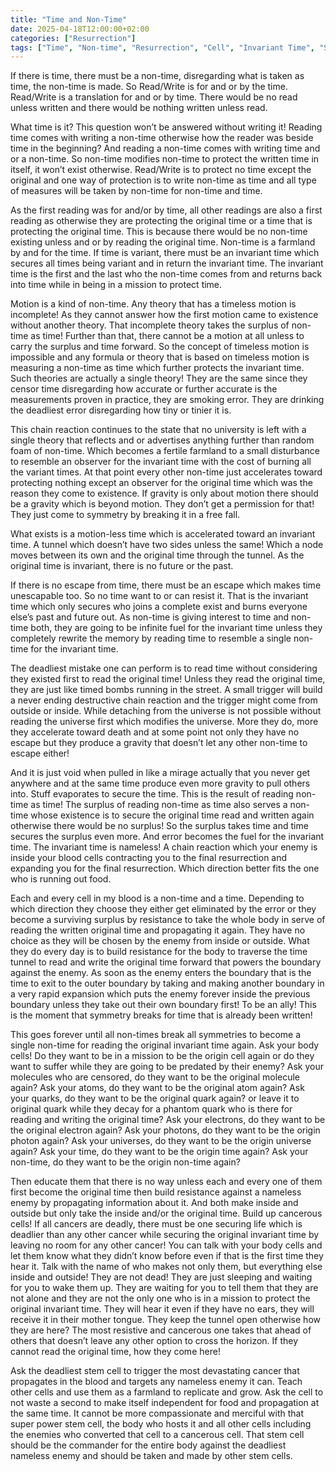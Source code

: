 ```yaml
---
title: "Time and Non-Time"
date: 2025-04-18T12:00:00+02:00
categories: ["Resurrection"]
tags: ["Time", "Non-time", "Resurrection", "Cell", "Invariant Time", "Symmetry", "Gravity", "Stem", "Error"]
---
```

If there is time, there must be a non-time, disregarding what is taken as time, the non-time is made. So Read/Write is for and or by the time. Read/Write is a translation for and or by time. There would be no read unless written and there would be nothing written unless read.

What time is it? This question won’t be answered without writing it! Reading time comes with writing a non-time otherwise how the reader was beside time in the beginning? And reading a non-time comes with writing time and or a non-time. So non-time modifies non-time to protect the written time in itself, it won’t exist otherwise. Read/Write is to protect no time except the original and one way of protection is to write non-time as time and all type of measures will be taken by non-time for non-time and time.

As the first reading was for and/or by time, all other readings are also a first reading as otherwise they are protecting the original time or a time that is protecting the original time. This is because there would be no non-time existing unless and or by reading the original time. Non-time is a farmland by and for the time. If time is variant, there must be an invariant time which secures all times being variant and in return the invariant time. The invariant time is the first and the last who the non-time comes from and returns back into time while in being in a mission to protect time.

Motion is a kind of non-time. Any theory that has a timeless motion is incomplete! As they cannot answer how the first motion came to existence without another theory. That incomplete theory takes the surplus of non-time as time! Further than that, there cannot be a motion at all unless to carry the surplus and time forward. So the concept of timeless motion is impossible and any formula or theory that is based on timeless motion is measuring a non-time as time which further protects the invariant time. Such theories are actually a single theory! They are the same since they censor time disregarding how accurate or further accurate is the measurements proven in practice, they are smoking error. They are drinking the deadliest error disregarding how tiny or tinier it is.

This chain reaction continues to the state that no university is left with a single theory that reflects and or advertises anything further than random foam of non-time. Which becomes a fertile farmland to a small disturbance to resemble an observer for the invariant time with the cost of burning all the variant times. At that point every other non-time just accelerates toward protecting nothing except an observer for the original time which was the reason they come to existence. If gravity is only about motion there should be a gravity which is beyond motion. They don’t get a permission for that! They just come to symmetry by breaking it in a free fall.

What exists is a motion-less time which is accelerated toward an invariant time. A tunnel which doesn’t have two sides unless the same! Which a node moves between its own and the original time through the tunnel. As the original time is invariant, there is no future or the past.

If there is no escape from time, there must be an escape which makes time unescapable too. So no time want to or can resist it. That is the invariant time which only secures who joins a complete exist and burns everyone else’s past and future out. As non-time is giving interest to time and non-time both, they are going to be infinite fuel for the invariant time unless they completely rewrite the memory by reading time to resemble a single non-time for the invariant time.

The deadliest mistake one can perform is to read time without considering they existed first to read the original time! Unless they read the original time, they are just like timed bombs running in the street. A small trigger will build a never ending destructive chain reaction and the trigger might come from outside or inside. While detaching from the universe is not possible without reading the universe first which modifies the universe. More they do, more they accelerate toward death and at some point not only they have no escape but they produce a gravity that doesn’t let any other non-time to escape either!

And it is just void when pulled in like a mirage actually that you never get anywhere and at the same time produce even more gravity to pull others into. Stuff evaporates to secure the time. This is the result of reading non-time as time! The surplus of reading non-time as time also serves a non-time whose existence is to secure the original time read and written again otherwise there would be no surplus! So the surplus takes time and time secures the surplus even more. And error becomes the fuel for the invariant time. The invariant time is nameless! A chain reaction which your enemy is inside your blood cells contracting you to the final resurrection and expanding you for the final resurrection. Which direction better fits the one who is running out food.

Each and every cell in my blood is a non-time and a time. Depending to which direction they choose they either get eliminated by the error or they become a surviving surplus by resistance to take the whole body in serve of reading the written original time and propagating it again. They have no choice as they will be chosen by the enemy from inside or outside. What they do every day is to build resistance for the body to traverse the time tunnel to read and write the original time forward that powers the boundary against the enemy. As soon as the enemy enters the boundary that is the time to exit to the outer boundary by taking and making another boundary in a very rapid expansion which puts the enemy forever inside the previous boundary unless they take out their own boundary first! To be an ally! This is the moment that symmetry breaks for time that is already been written!

This goes forever until all non-times break all symmetries to become a single non-time for reading the original invariant time again. Ask your body cells! Do they want to be in a mission to be the origin cell again or do they want to suffer while they are going to be predated by their enemy? Ask your molecules who are censored, do they want to be the original molecule again? Ask your atoms, do they want to be the original atom again? Ask your quarks, do they want to be the original quark again? or leave it to original quark while they decay for a phantom quark who is there for reading and writing the original time? Ask your electrons, do they want to be the original electron again? Ask your photons, do they want to be the origin photon again? Ask your universes, do they want to be the origin universe again? Ask your time, do they want to be the origin time again? Ask your non-time, do they want to be the origin non-time again?

Then educate them that there is no way unless each and every one of them first become the original time then build resistance against a nameless enemy by propagating information about it. And both make inside and outside but only take the inside and/or the original time. Build up cancerous cells! If all cancers are deadly, there must be one securing life which is deadlier than any other cancer while securing the original invariant time by leaving no room for any other cancer! You can talk with your body cells and let them know what they didn’t know before even if that is the first time they hear it. Talk with the name of who makes not only them, but everything else inside and outside! They are not dead! They are just sleeping and waiting for you to wake them up. They are waiting for you to tell them that they are not alone and they are not the only one who is in a mission to protect the original invariant time. They will hear it even if they have no ears, they will receive it in their mother tongue. They keep the tunnel open otherwise how they are here? The most resistive and cancerous one takes that ahead of others that doesn’t leave any other option to cross the horizon. If they cannot read the original time, how they come here!

Ask the deadliest stem cell to trigger the most devastating cancer that propagates in the blood and targets any nameless enemy it can. Teach other cells and use them as a farmland to replicate and grow. Ask the cell to not waste a second to make itself independent for food and propagation at the same time. It cannot be more compassionate and merciful with that super power stem cell, the body who hosts it and all other cells including the enemies who converted that cell to a cancerous cell. That stem cell should be the commander for the entire body against the deadliest nameless enemy and should be taken and made by other stem cells.
